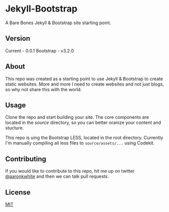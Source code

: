 # Jekyll-Bootstrap

A Bare Bones Jekyll & Bootstrap site starting point.

## Version
Current - 0.0.1
Bootstrap - v3.2.0

## About
This repo was created as a starting point to use Jekyll & Bootstrap to create static websites. More and more I need to create websites and not just blogs, so why not share this with the world.

## Usage
Clone the repo and start building your site. The core components are located in the *source* directory, so you can better oranize your content and stucture.

This repo is uing the Bootstrap LESS, located in the root directory. Currently I'm manually compiling all less files to `source/assets/...` using Codekit.

## Contributing
If you would like to contribute to this repo, hit me up on twitter [@aaronkwhite](http://twitter.com/aaronkwhite) and then we can talk pull requests.

## License

[MIT](http://opensource.org/licenses/MIT)